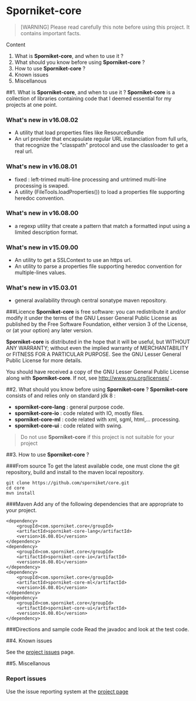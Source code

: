 # Sporniket-core

> [WARNING] Please read carefully this note before using this project. It contains important facts.

Content

1. What is **Sporniket-core**, and when to use it ?
2. What should you know before using **Sporniket-core** ?
3. How to use **Sporniket-core** ?
4. Known issues
5. Miscellanous

##1. What is **Sporniket-core**, and when to use it ?
**Sporniket-core** is a collection of libraries containing code that I deemed essential for my projects at one point.

### What's new in v16.08.02
* A utility that load properties files like ResourceBundle
* An url provider that encapsulate regular URL instanciation from full urls, that recognize the "classpath" protocol and use the classloader to get a real url.

### What's new in v16.08.01

* fixed : left-trimed multi-line processing and untrimed multi-line processing is swaped.
* A utility (FileTools.loadProperties()) to load a properties file supporting heredoc convention.

### What's new in v16.08.00

* a regexp utility that create a pattern that match a formatted input using a limited description format.

### What's new in v15.09.00

* An utility to get a SSLContext to use an https url.
* An utility to parse a properties file supporting heredoc convention for multiple-lines values.

### What's new in v15.03.01

* general availability through central sonatype maven repository.


###Licence
 **Sporniket-core** is free software: you can redistribute it and/or modify it under the terms of the
 GNU Lesser General Public License as published by the Free Software Foundation, either version 3 of the License, or (at your
 option) any later version.

 **Sporniket-core** is distributed in the hope that it will be useful, but WITHOUT ANY WARRANTY; without
 even the implied warranty of MERCHANTABILITY or FITNESS FOR A PARTICULAR PURPOSE. See the GNU Lesser General Public License for
 more details.
 
 You should have received a copy of the GNU Lesser General Public License along with **Sporniket-core**.
 If not, see http://www.gnu.org/licenses/ .


##2. What should you know before using **Sporniket-core** ?
**Sporniket-core** consists of and relies only on standard jdk 8 :

* **sporniket-core-lang** : general purpose code.
* **sporniket-core-io** : code related with IO, mostly files.
* **sporniket-core-ml** : code related with xml, sgml, html,... processing.
* **sporniket-core-ui** : code related with swing.

> Do not use **Sporniket-core** if this project is not suitable for your project

##3. How to use **Sporniket-core** ?

###From source
To get the latest available code, one must clone the git repository, build and install to the maven local repository.

	git clone https://github.com/sporniket/core.git
	cd core
	mvn install

###Maven
Add any of the following dependencies that are appropriate to your project.

```
<dependency>
	<groupId>com.sporniket.core</groupId>
	<artifactId>sporniket-core-lang</artifactId>
	<version>16.08.01</version>
</dependency>
<dependency>
	<groupId>com.sporniket.core</groupId>
	<artifactId>sporniket-core-io</artifactId>
	<version>16.08.01</version>
</dependency>
<dependency>
	<groupId>com.sporniket.core</groupId>
	<artifactId>sporniket-core-ml</artifactId>
	<version>16.08.01</version>
</dependency>
<dependency>
	<groupId>com.sporniket.core</groupId>
	<artifactId>sporniket-core-ui</artifactId>
	<version>16.08.01</version>
</dependency>
```

###Directions and sample code
Read the javadoc and look at the test code.

##4. Known issues

See the [project issues](https://github.com/sporniket/core/issues) page.

##5. Miscellanous
### Report issues
Use the issue reporting system at the [project page](https://github.com/sporniket/core)


